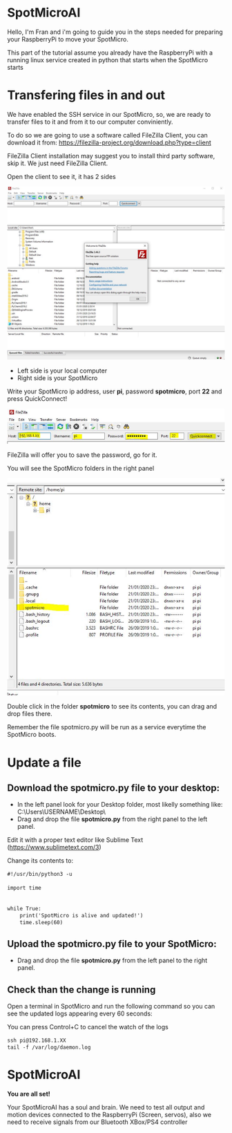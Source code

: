 # SpotMicroAI

Hello, I'm Fran and i'm going to guide you in the steps needed for preparing your RaspberryPi to move your SpotMicro.

This part of the tutorial assume you already have the RaspberryPi with a running linux service created in python that starts when the SpotMicro starts

# Transfering files in and out

We have enabled the SSH service in our SpotMicro, so, we are ready to transfer files to it and from it to our computer conviniently.

To do so we are going to use a software called FileZilla Client, you can download it from: https://filezilla-project.org/download.php?type=client

FileZilla Client installation may suggest you to install third party software, skip it. We just need FileZilla Client.

Open the client to see it, it has 2 sides

![filezilla-client-first-window](filezilla-client-first-window.JPG)

* Left side is your local computer
* Right side is your SpotMicro

Write your SpotMicro ip address, user **pi**, password **spotmicro**, port **22** and press QuickConnect!

![filezilla-client-login-spotmicro](filezilla-client-login-spotmicro.JPG)

FileZilla will offer you to save the password, go for it.

You will see the SpotMicro folders in the right panel

![filezilla-client-right-panel](filezilla-client-right-panel.JPG)

Double click in the folder **spotmicro** to see its contents, you can drag and drop files there.

Remember the file spotmicro.py will be run as a service everytime the SpotMicro boots.

# Update a file

## Download the spotmicro.py file to your desktop:

* In the left panel look for your Desktop folder, most likelly something like: C:\Users\USERNAME\Desktop\
* Drag and drop the file **spotmicro.py** from the right panel to the left panel.

Edit it with a proper text editor like Sublime Text (https://www.sublimetext.com/3)

Change its contents to:

```
#!/usr/bin/python3 -u

import time


while True:
    print('SpotMicro is alive and updated!')
    time.sleep(60)
```

## Upload the **spotmicro.py** file to your SpotMicro:

* Drag and drop the file **spotmicro.py** from the left panel to the right panel.


## Check than the change is running

Open a terminal in SpotMicro and run the following command so you can see the updated logs appearing every 60 seconds:

You can press Control+C to cancel the watch of the logs

```
ssh pi@192.168.1.XX
tail -f /var/log/daemon.log
```

# SpotMicroAI

**You are all set!**

Your SpotMicroAI has a soul and brain.
We need to test all output and motion devices connected to the RaspberryPi (Screen, servos), also we need to receive signals from our Bluetooth XBox/PS4 controller
